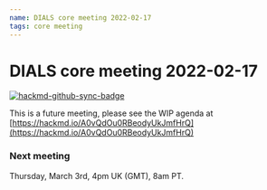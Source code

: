 ```yaml
---
name: DIALS core meeting 2022-02-17
tags: core meeting
---
```


# DIALS core meeting 2022-02-17

[![hackmd-github-sync-badge](https://hackmd.io/A0vQdOu0RBeodyUkJmfHrQ/badge)](https://hackmd.io/A0vQdOu0RBeodyUkJmfHrQ)

This is a future meeting, please see the WIP agenda at [https://hackmd.io/A0vQdOu0RBeodyUkJmfHrQ](https://hackmd.io/A0vQdOu0RBeodyUkJmfHrQ)


### Next meeting
Thursday, March 3rd, 4pm UK (GMT), 8am PT.